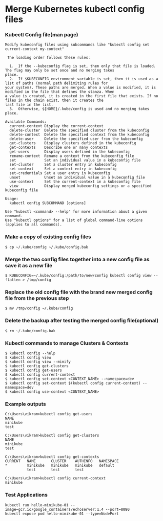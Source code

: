 
# Merge Kubernetes kubectl config files

###  Kubectl Config file(man page)

    Modify kubeconfig files using subcommands like "kubectl config set current-context my-context"
    
     The loading order follows these rules:
    
      1.  If the --kubeconfig flag is set, then only that file is loaded. The flag may only be set once and no merging takes
    place.
      2.  If $KUBECONFIG environment variable is set, then it is used as a list of paths (normal path delimiting rules for
    your system). These paths are merged. When a value is modified, it is modified in the file that defines the stanza. When
    a value is created, it is created in the first file that exists. If no files in the chain exist, then it creates the
    last file in the list.
      3.  Otherwise, ${HOME}/.kube/config is used and no merging takes place.
    
    Available Commands:
      current-context Display the current-context
      delete-cluster  Delete the specified cluster from the kubeconfig
      delete-context  Delete the specified context from the kubeconfig
      delete-user     Delete the specified user from the kubeconfig
      get-clusters    Display clusters defined in the kubeconfig
      get-contexts    Describe one or many contexts
      get-users       Display users defined in the kubeconfig
      rename-context  Rename a context from the kubeconfig file
      set             Set an individual value in a kubeconfig file
      set-cluster     Set a cluster entry in kubeconfig
      set-context     Set a context entry in kubeconfig
      set-credentials Set a user entry in kubeconfig
      unset           Unset an individual value in a kubeconfig file
      use-context     Set the current-context in a kubeconfig file
      view            Display merged kubeconfig settings or a specified kubeconfig file
    
    Usage:
      kubectl config SUBCOMMAND [options]
    
    Use "kubectl <command> --help" for more information about a given command.
    Use "kubectl options" for a list of global command-line options (applies to all commands).

### Make a copy of existing config files
```
$ cp ~/.kube/config ~/.kube/config.bak
```
### Merge the two config files together into a new config file as save it as a new file
```
$ KUBECONFIG=~/.kube/config:/path/to/new/config kubectl config view --flatten > /tmp/config
```
### Replace the old config file with the brand new merged config file from the previous step
```
$ mv /tmp/config ~/.kube/config
```
### Delete the backup after testing the merged config file(optional) 
```
$ rm ~/.kube/config.bak
```
### Kubectl commands to manage Clusters & Contexts
```
$ kubectl config --help
$ kubectl config view
$ kubectl config view --minify
$ kubectl config get-clusters
$ kubectl config get-users
$ kubectl config current-context
$ kubectl config set-context <CONTEXT_NAME> --namespace=dev
$ kubectl config set-context $(kubectl config current-context) --namespace=dev
$ kubectl config use-context <CONTEXT_NAME>
```
### Example outputs
```
C:\Users\vikram>kubectl config get-users
NAME
minikube
test

C:\Users\vikram>kubectl config get-clusters
NAME
minikube
test

C:\Users\vikram>kubectl config get-contexts
CURRENT   NAME       CLUSTER    AUTHINFO   NAMESPACE
*         minikube   minikube   minikube   default
          test       test       test

C:\Users\vikram>kubectl config current-context
minikube
```

### Test Applications
```
kubectl run hello-minikube-01 --image=gcr.io/google_containers/echoserver:1.4 --port=8080
kubectl expose pod hello-minikube-01 --type=NodePort
```
